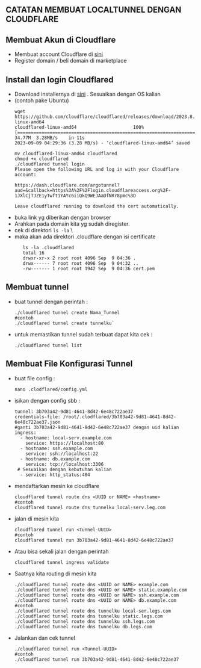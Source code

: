 ## CATATAN MEMBUAT LOCALTUNNEL DENGAN CLOUDFLARE

## Membuat Akun di Cloudflare
* Membuat account Cloudflare di [sini](https://dash.cloudflare.com/sign-up)
* Register domain / beli domain di marketplace
  
## Install dan login Cloudflared
- Download installernya di [sini](https://github.com/cloudflare/cloudflared/releases?ref=kurnia.eu.orrg) . Sesuaikan dengan OS kalian
- (contoh pake Ubuntu)
  ```
  wget https://github.com/cloudflare/cloudflared/releases/download/2023.8.2/cloudflared-linux-amd64
  cloudflared-linux-amd64                     100%[===========================================================================================>]  34.77M  3.28MB/s    in 11s     
  2023-09-09 04:29:36 (3.28 MB/s) - ‘cloudflared-linux-amd64’ saved

  mv cloudflared-linux-amd64 cloudflared
  chmod +x cloudflared
  ./cloudflared tunnel login
  Please open the following URL and log in with your Cloudflare account:

  https://dash.cloudflare.com/argotunnel?aud=&callback=https%3A%2F%2Flogin.cloudflareaccess.org%2F-1JXlCjTJZE1yTwft1YAYc6iiQkQ9WEJAaDfNRr8pmc%3D

  Leave cloudflared running to download the cert automatically.
* buka link yg diberikan dengan browser
* Arahkan pada domain kita yg sudah diregister.
* cek di direktori
  `ls -la` \
* maka akan ada direktori .cloudflare dengan isi certificate
  ```
     ls -la .cloudflared
     total 16
     drwxr-xr-x 2 root root 4096 Sep  9 04:36 .
     drwx------ 7 root root 4096 Sep  9 04:32 ..
     -rw------- 1 root root 1942 Sep  9 04:36 cert.pem

## Membuat tunnel
* buat tunnel dengan perintah :
  ```
  ./cloudflared tunnel create Nama_Tunnel 
  #contoh 
  ./cloudflared tunnel create tunnelku` 
  
* untuk memastikan tunnel sudah terbuat dapat kita cek :
  ```
  ./cloudflared tunnel list

## Membuat File Konfigurasi Tunnel
* buat file config :  
  ```
  nano .clodflared/config.yml

* isikan dengan config sbb :

  ```
  tunnel: 3b703a42-9d81-4641-8d42-6e48c722ae37
  credentials-file: /root/.clodflared/3b703a42-9d81-4641-8d42-6e48c722ae37.json
  #ganti 3b703a42-9d81-4641-8d42-6e48c722ae37 dengan uid kalian
  ingress:
    - hostname: local-serv.example.com
      service: https://localhost:80
    - hostname: ssh.example.com
      service: ssh://localhost:22
    - hostname: db.example.com
      service: tcp://localhost:3306
   # Sesuaikan dengan kebutuhan kalian
    - service: http_status:404

* mendaftarkan mesin ke cloudflare
  ```
  cloudflared tunnel route dns <UUID or NAME> <hostname>
  #contoh
  cloudflared tunnel route dns tunnelku local-serv.leg.com
  
* jalan di mesin kita
  ```
  cloudflared tunnel run <Tunnel-UUID>
  #contoh
  cloudflared tunnel run 3b703a42-9d81-4641-8d42-6e48c722ae37
  
* Atau bisa sekali jalan dengan perintah  
  ```
  cloudflared tunnel ingress validate
* Saatnya kita routing di mesin kita
  ```
  ./cloudflared tunnel route dns <UUID or NAME> example.com
  ./cloudflared tunnel route dns <UUID or NAME> static.example.com
  ./cloudflared tunnel route dns <UUID or NAME> ssh.example.com
  ./cloudflared tunnel route dns <UUID or NAME> db.example.com
  #contoh
  ./cloudflared tunnel route dns tunnelku local-ser.legs.com
  ./cloudflared tunnel route dns tunnelku static.legs.com
  ./cloudflared tunnel route dns tunnelku ssh.legs.com
  ./cloudflared tunnel route dns tunnelku db.legs.com
  
* Jalankan dan cek tunnel
  ```
  ./cloudflared tunnel run <Tunnel-UUID>
  #contoh
  ./cloudflared tunnel run 3b703a42-9d81-4641-8d42-6e48c722ae37
  
